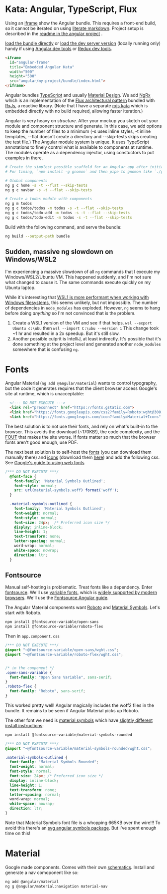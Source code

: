 <!--<!DOCTYPE html>
<html lang="en">
<head>
  <meta charset="UTF-8">
  <meta name="keywords" content="Simpatico, physics">
  <meta name="author" content="jbr">
  <title>SimpatiCode: Angular, TypeScript, Flux</title>

  <link id="favicon" rel="icon" type="image/svg+xml" href="data:image/svg+xml,
    <svg xmlns='http://www.w3.org/2000/svg' viewBox='0 0 1 1'>
        <rect width='1' height='1' fill='pink' />
    </svg>"/>
  <link href="/style.css" rel="stylesheet" type="text/css" >
  <link href="/kata/highlight.github-dark.css" rel="stylesheet" >
  <script type="module">
    import hljs from '/kata/highlight.min.js';
    import javascript from '/kata/highlight.javascript.min.js';
    hljs.registerLanguage('javascript', javascript);
    document.addEventListener('DOMContentLoaded', () => {
      document.querySelectorAll('pre code').forEach((el) => {
        hljs.highlightElement (el);
      });
    });
  </script>
  <script src="/testable.js" type="module"></script>

</head>-->

# Kata: Angular, TypeScript, Flux

Using an [iframe](https://developer.mozilla.org/en-US/docs/Web/HTML/Element/iframe) show the Angular bundle.
This requires a front-end build, so it cannot be iterated on using [literate markdown](/lit).
Project setup is described in the [readme in the angular project](angular/my-project/README) .

[load the bundle directly](angular/my-project/bundle/index.html) or
[load the dev server version](http://localhost:4200/) (locally running only)
handy if using [Angular dev tools](https://angular.io/guide/devtools) or
[Redux dev tools](https://chrome.google.com/webstore/detail/redux-devtools/lmhkpmbekcpmknklioeibfkpmmfibljd).

```html
<iframe
  id="angular-frame"
  title="Embedded Angular Kata"
  width="500"
  height="500"
  src="angular/my-project/bundle/index.html">
</iframe>
```

Angular bundles [TypeScript](https://www.typescriptlang.org/)
and usually [Material Design](https://m3.material.io/).
We add [NgRx](https://ngrx.io/)
which is an implementation of the [Flux architectural pattern](https://www.newline.co/fullstack-react/p/intro-to-flux-and-redux/)
bundled with [RxJs](https://rxjs.dev/guide/overview), a reactive library.
(Note that I have a separate [rxjs kata](rxjs) which is embedded directly with no build required, allowing faster iteration.)

Angular is very heavy on *structure*.
After your mockup you sketch out your module and component structure and generate.
In this case, we add options to keep the number of files to a minimum (-s uses inline styles, -t inline templates, --flat doesn't create a directory and --skip-tests skips creating the test file.)
The Angular module system is unique. It uses TypeScript annotations to finely control what is available to components at runtime.
The modules operate as a dependency injector, using constuctors to put examples in there.
```bash
# Create the simplest possible scaffold for an Angular app after initial `ng new my-project`
# For timing, `npm install -g gnomon` and then pipe to gnomon like `./gen.sh | gnomon`

# Global components
ng g c home -s -t --flat --skip-tests
ng g c navbar -s -t --flat --skip-tests

# Create a todos module with components
ng g m todos
ng g c todos/todos -m todos -s -t --flat --skip-tests
ng g c todos/todo-add -m todos -s -t --flat --skip-tests
ng g c todos/todo-edit -m todos -s -t --flat --skip-tests
```

Build with the following command, and serve the bundle:

```bash
ng build --output-path bundle
```


## Sudden, massive ng slowdown on Windows/WSL2
I'm experiencing a massive slowdown of all `ng` commands that I execute my Windows/WSL2/Ubuntu VM.
This happened suddenly, and I'm not sure what changed to cause it.
The same commands execute quickly on my Ubuntu laptop.

While it's interesting that [WSL1 is more performant when working with Windows filesystems](https://stackoverflow.com/questions/68972448/why-is-wsl-extremely-slow-when-compared-with-native-windows-npm-yarn-processing), this seems unlikely, but not impossible.
The number of dependencies in `node_modules` has exploded.
However, `ng` seems to hang before doing *anything* so I'm not convinced that is the problem.

  1. Create a WSL1 version of the VM and see if that helps.
    `wsl --export Ubuntu c:\ubu` then `wsl --import C:\ubu --version 1`
     This change took ~1 hr and resulted in a 2x speedup. But it's still slow.
  2. Another possible culprit is IntelliJ, at least indirectly.
     It's possible that it's done something at the project level and generated another `node_modules` somewhere that is confusing `ng`.

# Fonts

Angular Material (`ng add @angular/material`) wants to control typography, but the code it generates requires that the client browser access Google's site at runtime, which is unacceptable:
```html
  <!--- DO NOT EXECUTE --->
  <link rel="preconnect" href="https://fonts.gstatic.com">
  <link href="https://fonts.googleapis.com/css2?family=Roboto:wght@300;400;500&display=swap" rel="stylesheet">
  <link href="https://fonts.googleapis.com/icon?family=Material+Icons" rel="stylesheet">
```
The best solution is to not use their fonts, and rely on what's built-in to the browser.
This avoids the download (~170KB!), the code complexity, and the [FOUT](https://fonts.google.com/knowledge/glossary/fout) that makes the site worse.
If fonts matter so much that the browser fonts aren't good enough, use PDF.

The next best solution is to self-host the [fonts](https://fonts.google.com/specimen/Roboto?query=roboto) (you can download them manually there)
and [icons](https://developers.google.com/fonts/docs/material_symbols#browsing_and_downloading_individual_icons) (download them [here](https://github.com/google/material-design-icons/tree/master/variablefont))
and add the following css. See [Google's guide to using web fonts](https://fonts.google.com/knowledge/using_type/using_web_fonts)

```css
/*** DO NOT EXECUTE ***/
  @font-face {
    font-family: 'Material Symbols Outlined';
    font-style: normal;
    src: url(material-symbols.woff) format('woff');
  }

  .material-symbols-outlined {
    font-family: 'Material Symbols Outlined';
    font-weight: normal;
    font-style: normal;
    font-size: 24px;  /* Preferred icon size */
    display: inline-block;
    line-height: 1;
    text-transform: none;
    letter-spacing: normal;
    word-wrap: normal;
    white-space: nowrap;
    direction: ltr;
  }
```

## Fontsource

Manual self-hosting is problematic. Treat fonts like a dependency.
Enter [fontsource](https://fontsource.org/docs/getting-started/introduction).
We'll use [variable fonts](https://fontsource.org/docs/getting-started/variable),
which is [widely supported by modern browsers](https://caniuse.com/?search=variable%20font).
We'll use the [Fontsource Angular guide](https://fontsource.org/docs/guides/angular).

The Angular Material components want [Roboto](https://fonts.google.com/specimen/Roboto?query=roboto) and [Material Symbols](https://fontsource.org/docs/getting-started/material-symbols).
Let's start with Roboto.

```bash
npm install @fontsource-variable/open-sans
npm install @fontsource-variable/roboto-flex
```

Then in `app.component.css`

```css
/*** DO NOT EXECUTE ***/
@import "~@fontsource-variable/open-sans/wght.css";
@import "~@fontsource-variable/roboto-flex/wght.css";


/* in the component */
.open-sans-variable {
  font-family: "Open Sans Variable", sans-serif;
}
.roboto-flex {
  font-family: "Roboto", sans-serif;
}
```

This worked pretty well! Angular magically includes the woff2 files in the bundle. It remains to be seen if Angular Material picks up Roboto.

The other font we need is [material symbols](https://fonts.google.com/icons?icon.style=Rounded)
which have [slightly different install instructions](https://fontsource.org/docs/getting-started/material-symbols):

```bash
npm install @fontsource-variable/material-symbols-rounded
```
```css
/*** DO NOT EXECUTE ***/
@import "~@fontsource-variable/material-symbols-rounded/wght.css";

.material-symbols-outlined {
  font-family: "Material Symbols Rounded";
  font-weight: normal;
  font-style: normal;
  font-size: 24px; /* Preferred icon size */
  display: inline-block;
  line-height: 1;
  text-transform: none;
  letter-spacing: normal;
  word-wrap: normal;
  white-space: nowrap;
  direction: ltr;
}
```

Note that Material Symbols font file is a whopping 665KB over the wire!!!
To avoid this there's an [svg angular symbols package](https://github.com/marella/material-design-icons/tree/main/svg#readme).
But I've spent enough time on this!

# Material

Google made components. Comes with their own [schematics](https://material.angular.io/guide/schematics).
Install and generate a nav comoponent like so:

```bash
ng add @angular/material
ng g @angular/material:navigation material-nav

```
